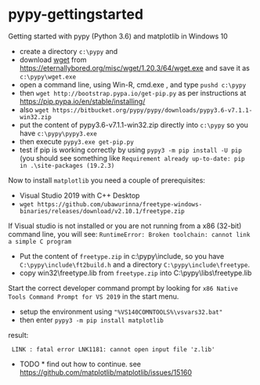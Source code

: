 # pypy-gettingstarted
Getting started with pypy (Python 3.6)  and matplotlib in Windows 10

- create a directory `c:\pypy` and 
- download [wget](https://eternallybored.org/misc/wget/) from https://eternallybored.org/misc/wget/1.20.3/64/wget.exe and save it as `c:\pypy\wget.exe`
- open a command line, using Win-R, cmd.exe <enter>, and type `pushd c:\pypy` <enter>
- then `wget http://bootstrap.pypa.io/get-pip.py` as per instructions at https://pip.pypa.io/en/stable/installing/
- also `wget https://bitbucket.org/pypy/pypy/downloads/pypy3.6-v7.1.1-win32.zip` 
- put the content of pypy3.6-v7.1.1-win32.zip directly into `c:\pypy` so you have `c:\pypy\pypy3.exe`
- then execute `pypy3.exe get-pip.py`
- test if pip is working correctly by using `pypy3 -m pip install -U pip`
  (you should see something like `Requirement already up-to-date: pip in .\site-packages (19.2.3)`
  

Now to install `matplotlib` you need a couple of prerequisites:

- Visual Studio 2019 with C++ Desktop
- `wget https://github.com/ubawurinna/freetype-windows-binaries/releases/download/v2.10.1/freetype.zip`

If Visual studio is not installed or you are not running from a x86 (32-bit) command line, you will see:
`RuntimeError: Broken toolchain: cannot link a simple C program`

- Put the content of `freetype.zip` in c:\pypy\include, so you have `C:\pypy\include\ft2build.h` and a directory `C:\pypy\include\freetype`.
- copy win32\freetype.lib from `freetype.zip` into C:\pypy\libs\freetype.lib

Start the correct developer command prompt by looking for `x86 Native Tools Command Prompt for VS 2019` in the start menu.

- setup the environment using `"%VS140COMNTOOLS%\vsvars32.bat"`
- then enter `pypy3 -m pip install matplotlib`

result:

```
 LINK : fatal error LNK1181: cannot open input file 'z.lib'
```

* TODO * find out how to continue.
see https://github.com/matplotlib/matplotlib/issues/15160


